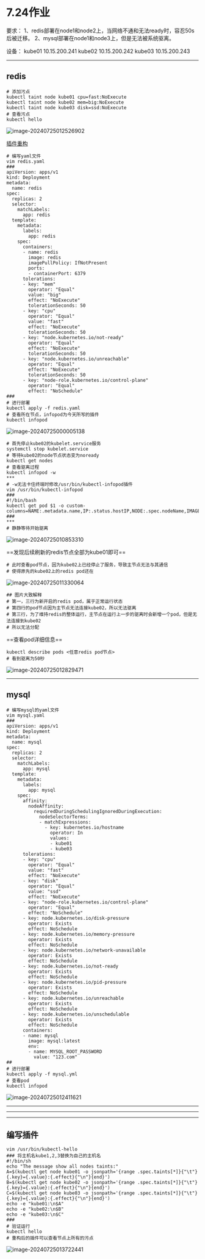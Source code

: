 # 7.24作业

要求：
1、redis部署在node1和node2上，当网络不通和无法ready时，容忍50s后被迁移。
2、mysql部署在node1和node3上，但是无法被系统驱离。

设备：
kube01	10.15.200.241
kube02	10.15.200.242
kube03	10.15.200.243

------

## redis

```shell
# 添加污点
kubectl taint node kube01 cpu=fast:NoExecute
kubectl taint node kube02 mem=big:NoExecute
kubectl taint node kube03 disk=ssd:NoExecute
# 查看污点
kubectl hello
```

 ![image-20240725012526902](https://gitee.com/zhaojiedong/img/raw/master/image-20240725012526902.png)

<a href="#hello">插件重构</a>

```shell
# 编写yaml文件
vim redis.yaml
###
apiVersion: apps/v1
kind: Deployment
metadata:
  name: redis
spec:
  replicas: 2
  selector:
    matchLabels:
      app: redis
  template:
    metadata:
      labels:
        app: redis
    spec:
      containers:
      - name: redis
        image: redis
        imagePullPolicy: IfNotPresent
        ports:
        - containerPort: 6379
      tolerations:
      - key: "mem"
        operator: "Equal"
        value: "big"
        effect: "NoExecute"
        tolerationSeconds: 50
      - key: "cpu"
        operator: "Equal"
        value: "fast"
        effect: "NoExecute"
        tolerationSeconds: 50
      - key: "node.kubernetes.io/not-ready"
        operator: "Equal"
        effect: "NoExecute"
        tolerationSeconds: 50
      - key: "node.kubernetes.io/unreachable"
        operator: "Equal"
        effect: "NoExecute"
        tolerationSeconds: 50
      - key: "node-role.kubernetes.io/control-plane"
        operator: "Equal"
        effect: "NoSchedule"
###
# 进行部署
kubectl apply -f redis.yaml
# 查看所在节点，infopod为今天所写的插件
kubectl infopod
```

 ![image-20240725000005138](https://gitee.com/zhaojiedong/img/raw/master/image-20240725000005138.png)

```shell
# 首先停止kube02的kubelet.service服务
systemctl stop kubelet.service
# 等待kube02的node节点状态变为noready
kubectl get nodes
# 查看驱离过程
kubectl infopod -w
***
# -w无法卡住终端时修改/usr/bin/kubectl-infopod插件
vim /usr/bin/kubectl-infopod
###
#!/bin/bash
kubectl get pod $1 -o custom-columns=NAME:.metadata.name,IP:.status.hostIP,NODE:.spec.nodeName,IMAGE:.spec.containers[0].image
###
***
# 静静等待开始驱离
```

 ![image-20240725010853310](https://gitee.com/zhaojiedong/img/raw/master/image-20240725010853310.png)

==发现后续刷新的redis节点全部为kube01即可==

```shell
# 此时查看pod节点，因为kube02上已经停止了服务，导致主节点无法与其通信
# 使得原先的kube02上的redis pod还在
```

 ![image-20240725011330064](https://gitee.com/zhaojiedong/img/raw/master/image-20240725011330064.png)

```shell
## 图片大致解释
# 第一，三行为新开启的redis pod，属于正常运行状态
# 第四行的pod节点因为主节点无法连接kube02，所以无法驱离
# 第三行，为了维持redis的整体运行，主节点在运行上一步的驱离时会新增一个pod，但是无法连接到kube02
# 所以无法分配
```

==查看pod详细信息==

```shell
kubectl describe pods <任意redis pod节点>
# 看到驱离为50秒
```

![image-20240725012829471](https://gitee.com/zhaojiedong/img/raw/master/image-20240725012829471.png)

------

## mysql

```shell
# 编写mysql的yaml文件
vim mysql.yaml
###
apiVersion: apps/v1
kind: Deployment
metadata:
  name: mysql
spec:
  replicas: 2
  selector:
    matchLabels:
      app: mysql
  template:
    metadata:
      labels:
        app: mysql
    spec:
      affinity:
        nodeAffinity:
          requiredDuringSchedulingIgnoredDuringExecution:
            nodeSelectorTerms:
            - matchExpressions:
              - key: kubernetes.io/hostname
                operator: In
                values:
                - kube01
                - kube03
      tolerations:
      - key: "cpu"
        operator: "Equal"
        value: "fast"
        effect: "NoExecute"
      - key: "disk"
        operator: "Equal"
        value: "ssd"
        effect: "NoExecute"
      - key: "node-role.kubernetes.io/control-plane"
        operator: "Equal"
        effect: "NoSchedule"
      - key: node.kubernetes.io/disk-pressure
        operator: Exists
        effect: NoSchedule
      - key: node.kubernetes.io/memory-pressure
        operator: Exists
        effect: NoSchedule
      - key: node.kubernetes.io/network-unavailable
        operator: Exists
        effect: NoSchedule
      - key: node.kubernetes.io/not-ready
        operator: Exists
        effect: NoSchedule
      - key: node.kubernetes.io/pid-pressure
        operator: Exists
        effect: NoSchedule
      - key: node.kubernetes.io/unreachable
        operator: Exists
        effect: NoSchedule
      - key: node.kubernetes.io/unschedulable
        operator: Exists
        effect: NoSchedule
      containers:
      - name: mysql
        image: mysql:latest
        env:
        - name: MYSQL_ROOT_PASSWORD
          value: "123.com"
##
# 进行部署
kubectl apply -f mysql.yml
# 查看pod
kubectl infopod
```

 ![image-20240725012411621](https://gitee.com/zhaojiedong/img/raw/master/image-20240725012411621.png)

------

------

------

<h2><span name = "hello">编写插件</span></h2>

```shell
vim /usr/bin/kubectl-hello
### 将主机名kube1,2,3替换为自己的主机名
#!/bin/sh
echo "The message show all nodes taints:"
A=$(kubectl get node kube01 -o jsonpath='{range .spec.taints[*]}{"\t"}{.key}={.value}:{.effect}{"\n"}{end}')
B=$(kubectl get node kube02 -o jsonpath='{range .spec.taints[*]}{"\t"}{.key}={.value}:{.effect}{"\n"}{end}')
C=$(kubectl get node kube03 -o jsonpath='{range .spec.taints[*]}{"\t"}{.key}={.value}:{.effect}{"\n"}{end}')
echo -e "kube01:\n$A"
echo -e "kube02:\n$B"
echo -e "kube03:\n$C"
###
# 验证运行
kubectl hello
# 重构后的插件可以查看节点上所有的污点
```
 ![image-20240725013722441](https://gitee.com/zhaojiedong/img/raw/master/image-20240725013722441.png)